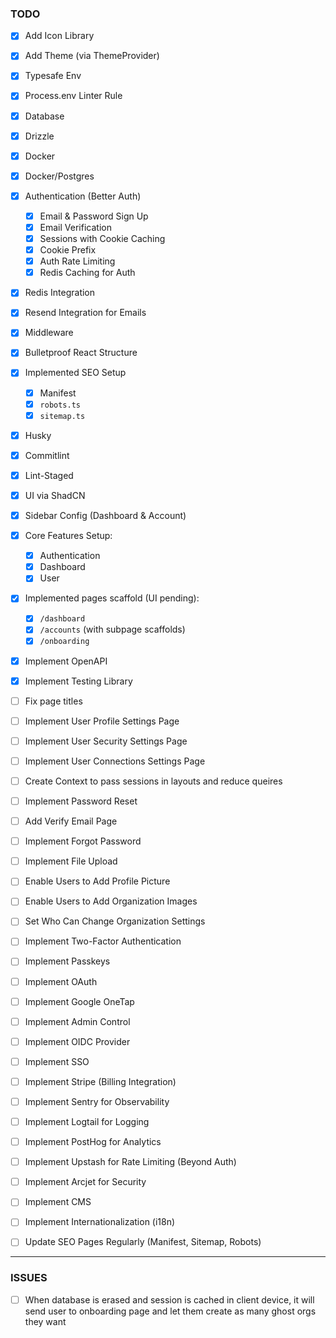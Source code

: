 ### TODO
- [x] Add Icon Library  
- [x] Add Theme (via ThemeProvider)  
- [x] Typesafe Env  
- [x] Process.env Linter Rule  
- [x] Database  
- [x] Drizzle  
- [x] Docker  
- [x] Docker/Postgres  
- [x] Authentication (Better Auth)  
  - [x] Email & Password Sign Up  
  - [x] Email Verification  
  - [x] Sessions with Cookie Caching  
  - [x] Cookie Prefix  
  - [x] Auth Rate Limiting  
  - [x] Redis Caching for Auth  
- [x] Redis Integration  
- [x] Resend Integration for Emails  
- [x] Middleware  
- [x] Bulletproof React Structure  
- [x] Implemented SEO Setup  
  - [x] Manifest  
  - [x] `robots.ts`  
  - [x] `sitemap.ts`  
- [x] Husky  
- [x] Commitlint  
- [x] Lint-Staged  
- [x] UI via ShadCN  
- [x] Sidebar Config (Dashboard & Account)  
- [x] Core Features Setup:  
  - [x] Authentication  
  - [x] Dashboard  
  - [x] User  
- [x] Implemented pages scaffold (UI pending):  
  - [x] `/dashboard`  
  - [x] `/accounts` (with subpage scaffolds)  
  - [x] `/onboarding`  
- [x] Implement OpenAPI  
- [x] Implement Testing Library  
- [ ] Fix page titles
- [ ] Implement User Profile Settings Page  
- [ ] Implement User Security Settings Page  
- [ ] Implement User Connections Settings Page  
- [ ] Create Context to pass sessions in layouts and reduce queires

- [ ] Implement Password Reset  
- [ ] Add Verify Email Page  
- [ ] Implement Forgot Password  
- [ ] Implement File Upload  
- [ ] Enable Users to Add Profile Picture  
- [ ] Enable Users to Add Organization Images  
- [ ] Set Who Can Change Organization Settings  
- [ ] Implement Two-Factor Authentication  
- [ ] Implement Passkeys  
- [ ] Implement OAuth  
- [ ] Implement Google OneTap  
- [ ] Implement Admin Control  
- [ ] Implement OIDC Provider  
- [ ] Implement SSO  
- [ ] Implement Stripe (Billing Integration)  
- [ ] Implement Sentry for Observability  
- [ ] Implement Logtail for Logging  
- [ ] Implement PostHog for Analytics  
- [ ] Implement Upstash for Rate Limiting (Beyond Auth)  
- [ ] Implement Arcjet for Security  
- [ ] Implement CMS  
- [ ] Implement Internationalization (i18n)  
- [ ] Update SEO Pages Regularly (Manifest, Sitemap, Robots)  

---

### ISSUES
- [ ] When database is erased and session is cached in client device, it will send user to onboarding page and let them create as many ghost orgs they want